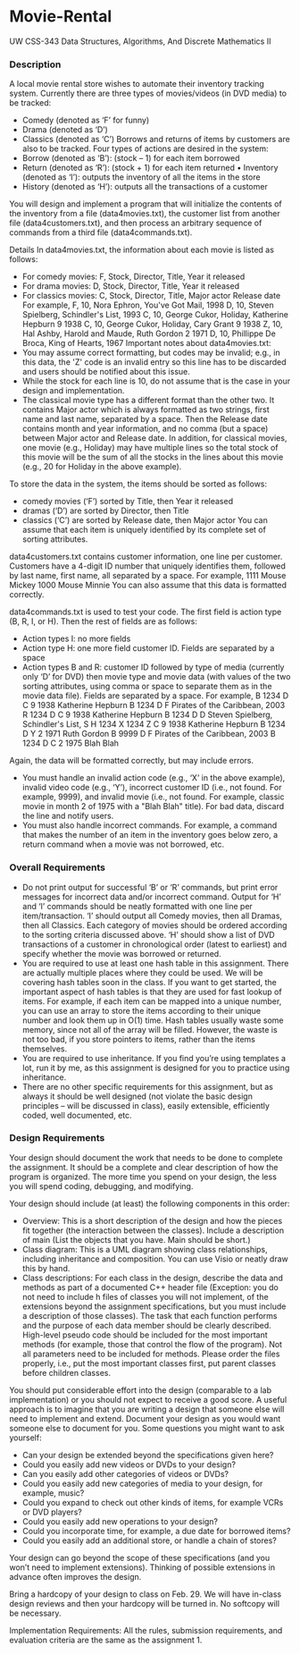 # Movie-Rental

UW CSS-343 Data Structures, Algorithms, And Discrete Mathematics II

### Description

A local movie rental store wishes to automate their inventory tracking system. Currently there are three types of movies/videos (in DVD media) to be tracked: 

  * Comedy (denoted as ‘F’ for funny) 
  * Drama (denoted as ‘D’) 
  * Classics (denoted as ‘C’) Borrows and returns of items by customers are also to be tracked. Four types of actions are desired in the system: 
  * Borrow (denoted as ‘B’): (stock – 1) for each item borrowed 
  * Return (denoted as ‘R’): (stock + 1) for each item returned • Inventory (denoted as ‘I’): outputs the inventory of all the items in the store 
  * History (denoted as ‘H’): outputs all the transactions of a customer 

You will design and implement a program that will initialize the contents of the inventory from a file (data4movies.txt), the customer list from another file (data4customers.txt), and then process an arbitrary sequence of commands from a third file (data4commands.txt).

Details In data4movies.txt, the information about each movie is listed as follows: 

  * For comedy movies: F, Stock, Director, Title, Year it released 
  * For drama movies: D, Stock, Director, Title, Year it released 
  * For classics movies: C, Stock, Director, Title, Major actor Release date For example, F, 10, Nora Ephron, You've Got Mail, 1998 D, 10, Steven Spielberg, Schindler's List, 1993 C, 10, George Cukor, Holiday, Katherine Hepburn 9 1938 C, 10, George Cukor, Holiday, Cary Grant 9 1938 Z, 10, Hal Ashby, Harold and Maude, Ruth Gordon 2 1971 D, 10, Phillippe De Broca, King of Hearts, 1967 Important notes about data4movies.txt: 
  * You may assume correct formatting, but codes may be invalid; e.g., in this data, the 'Z' code is an invalid entry so this line has to be discarded and users should be notified about this issue. 
  * While the stock for each line is 10, do not assume that is the case in your design and implementation. 
  * The classical movie type has a different format than the other two. It contains Major actor which is always formatted as two strings, first name and last name, separated by a space. Then the Release date contains month and year information, and no comma (but a space) between 
Major actor and Release date. In addition, for classical movies, one movie (e.g., Holiday) may have multiple lines so the total stock of this movie will be the sum of all the stocks in the lines about this movie (e.g., 20 for Holiday in the above example). 

To store the data in the system, the items should be sorted as follows: 

  * comedy movies (‘F’) sorted by Title, then Year it released 
  * dramas (‘D’) are sorted by Director, then Title 
  * classics (‘C’) are sorted by Release date, then Major actor You can assume that each item is uniquely identified by its complete set of sorting attributes. 
  
data4customers.txt contains customer information, one line per customer. Customers have a 4-digit ID number that uniquely identifies them, followed by last name, first name, all separated by a space. For example, 1111 Mouse Mickey 1000 Mouse Minnie You can also assume that this data is formatted correctly. 

data4commands.txt is used to test your code. The first field is action type (B, R, I, or H). Then the rest of fields are as follows:

  * Action types I: no more fields 
  * Action type H: one more field customer ID. Fields are separated by a space 
  * Action types B and R: customer ID followed by type of media (currently only ‘D’ for DVD) then movie type and movie data (with values of the two sorting attributes, using comma or space to separate them as in the movie data file). Fields are separated by a space. For example, B 1234 D C 9 1938 Katherine Hepburn B 1234 D F Pirates of the Caribbean, 2003 R 1234 D C 9 1938 Katherine Hepburn B 1234 D D Steven Spielberg, Schindler's List, S H 1234 X 1234 Z C 9 1938 Katherine Hepburn B 1234 D Y 2 1971 Ruth Gordon B 9999 D F Pirates of the Caribbean, 2003 B 1234 D C 2 1975 Blah Blah 
  
Again, the data will be formatted correctly, but may include errors.

  * You must handle an invalid action code (e.g., ‘X’ in the above example), invalid video code (e.g., ‘Y’), incorrect customer ID (i.e., not found. For example, 9999), and invalid movie (i.e., not found. For example, classic movie in month 2 of 1975 with a "Blah Blah" title). For bad data, discard the line and notify users. 
  * You must also handle incorrect commands. For example, a command that makes the number of an item in the inventory goes below zero, a return command when a movie was not borrowed, etc.
  
### Overall Requirements

  * Do not print output for successful ‘B’ or ‘R’ commands, but print error messages for incorrect data and/or incorrect command. Output for ‘H’ and ‘I’ commands should be neatly formatted with one line per item/transaction. ‘I’ should output all Comedy movies, then all Dramas, then all Classics. Each category of movies should be ordered according to the sorting criteria 
discussed above. ‘H’ should show a list of DVD transactions of a customer in chronological order (latest to earliest) and specify whether the movie was borrowed or returned. 
  * You are required to use at least one hash table in this assignment. There are actually multiple places where they could be used. We will be covering hash tables soon in the class. If you want to get started, the important aspect of hash tables is that they are used for fast lookup of items. For example, if each item can be mapped into a unique number, you can use an array to store the items according to their unique number and look them up in O(1) time. Hash tables usually waste some memory, since not all of the array will be filled. However, the waste is not too bad, if you store pointers to items, rather than the items themselves. 
  * You are required to use inheritance. If you find you’re using templates a lot, run it by me, as this assignment is designed for you to practice using inheritance. 
  * There are no other specific requirements for this assignment, but as always it should be well designed (not violate the basic design principles – will be discussed in class), easily extensible, efficiently coded, well documented, etc. 

### Design Requirements 

Your design should document the work that needs to be done to complete the assignment. It should be a complete and clear description of how the program is organized. The more time you spend on your design, the less you will spend coding, debugging, and modifying.

Your design should include (at least) the following components in this order:

  * Overview: This is a short description of the design and how the pieces fit together (the interaction between the classes). Include a description of main (List the objects that you have. Main should be short.) 
  * Class diagram: This is a UML diagram showing class relationships, including inheritance and composition. You can use Visio or neatly draw this by hand. 
  * Class descriptions: For each class in the design, describe the data and methods as part of a documented C++ header file (Exception: you do not need to include h files of classes you will not implement, of the extensions beyond the assignment specifications, but you must include a description of those classes). The task that each function performs and the purpose of each data member should be clearly described. High-level pseudo code should be included for the most important methods (for example, those that control the flow of the program). Not all parameters need to be included for methods. Please order the files properly, i.e., put the most important classes first, put parent classes before children classes.
  
You should put considerable effort into the design (comparable to a lab implementation) or you should not expect to receive a good score. A useful approach is to imagine that you are writing a design that someone else will need to implement and extend. Document your design as you would want someone else to document for you. Some questions you might want to ask yourself:

  * Can your design be extended beyond the specifications given here? 
  * Could you easily add new videos or DVDs to your design? 
  * Can you easily add other categories of videos or DVDs? 
  * Could you easily add new categories of media to your design, for example, music? 
  * Could you expand to check out other kinds of items, for example VCRs or DVD players? 
  * Could you easily add new operations to your design? 
  * Could you incorporate time, for example, a due date for borrowed items? 
  * Could you easily add an additional store, or handle a chain of stores?
  
Your design can go beyond the scope of these specifications (and you won’t need to implement extensions). Thinking of possible extensions in advance often improves the design.

Bring a hardcopy of your design to class on Feb. 29. We will have in-class design reviews and then your hardcopy will be turned in. No softcopy will be necessary.

Implementation Requirements: All the rules, submission requirements, and evaluation criteria are the same as the assignment 1.
